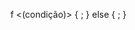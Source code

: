 f <(condição)>
    {
    <primeiro conjunto de comandos>;
     }
    else
    {
    <segundo conjunto de comandos>;
    }
